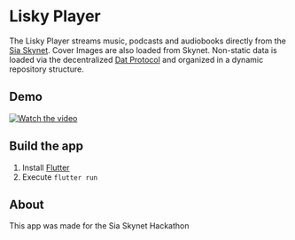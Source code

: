 # Lisky Player

The Lisky Player streams music, podcasts and audiobooks directly from the [Sia Skynet](https://siasky.net/). Cover Images are also loaded from Skynet.
Non-static data is loaded via the decentralized [Dat Protocol](https://dat.foundation/) and organized in a dynamic repository structure.

## Demo

[![Watch the video](https://img.youtube.com/vi/UoHqLwO8lIA/maxresdefault.jpg)](https://youtu.be/UoHqLwO8lIA)


## Build the app

1. Install [Flutter](https://flutter.dev/docs/get-started/install)
2. Execute `flutter run`

## About

This app was made for the Sia Skynet Hackathon